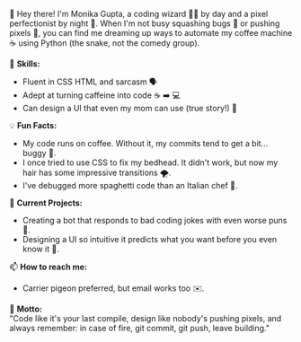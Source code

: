 
👋 Hey there! I'm Monika Gupta, a coding wizard 🧙‍♂️ by day and a pixel perfectionist by night 🌙. When I'm not busy squashing bugs 🐛 or pushing pixels 🎨, you can find me dreaming up ways to automate my coffee machine ☕ using Python (the snake, not the comedy group).

🔧 **Skills:**  
- Fluent in CSS HTML and sarcasm 🗣️
- Adept at turning caffeine into code ☕ ➡️ 💻
- Can design a UI that even my mom can use (true story!) 🎨

💡 **Fun Facts:**  
- My code runs on coffee. Without it, my commits tend to get a bit... buggy 🐞.
- I once tried to use CSS to fix my bedhead. It didn't work, but now my hair has some impressive transitions 🌪️.
- I've debugged more spaghetti code than an Italian chef 🍝.

👾 **Current Projects:**  
- Creating a bot that responds to bad coding jokes with even worse puns 🤖.
- Designing a UI so intuitive it predicts what you want before you even know it 🔮.

📫 **How to reach me:**  
- Carrier pigeon preferred, but email works too ✉️.

🌟 **Motto:**  
"Code like it's your last compile, design like nobody's pushing pixels, and always remember: in case of fire, git commit, git push, leave building."
